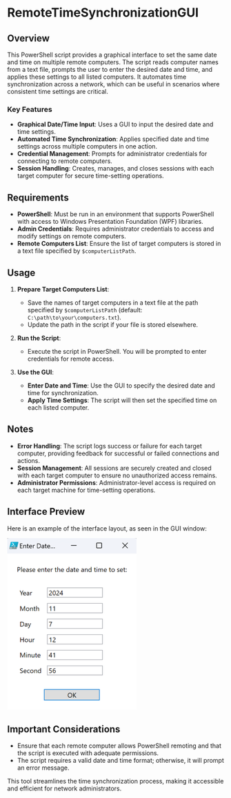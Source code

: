 # RemoteTimeSynchronizationGUI

## Overview

This PowerShell script provides a graphical interface to set the same date and time on multiple remote computers. The script reads computer names from a text file, prompts the user to enter the desired date and time, and applies these settings to all listed computers. It automates time synchronization across a network, which can be useful in scenarios where consistent time settings are critical.

### Key Features
- **Graphical Date/Time Input**: Uses a GUI to input the desired date and time settings.
- **Automated Time Synchronization**: Applies specified date and time settings across multiple computers in one action.
- **Credential Management**: Prompts for administrator credentials for connecting to remote computers.
- **Session Handling**: Creates, manages, and closes sessions with each target computer for secure time-setting operations.

## Requirements
- **PowerShell**: Must be run in an environment that supports PowerShell with access to Windows Presentation Foundation (WPF) libraries.
- **Admin Credentials**: Requires administrator credentials to access and modify settings on remote computers.
- **Remote Computers List**: Ensure the list of target computers is stored in a text file specified by `$computerListPath`.

## Usage

1. **Prepare Target Computers List**:
   - Save the names of target computers in a text file at the path specified by `$computerListPath` (default: `C:\path\to\your\computers.txt`).
   - Update the path in the script if your file is stored elsewhere.

2. **Run the Script**:
   - Execute the script in PowerShell. You will be prompted to enter credentials for remote access.

3. **Use the GUI**:
   - **Enter Date and Time**: Use the GUI to specify the desired date and time for synchronization.
   - **Apply Time Settings**: The script will then set the specified time on each listed computer.

## Notes

- **Error Handling**: The script logs success or failure for each target computer, providing feedback for successful or failed connections and actions.
- **Session Management**: All sessions are securely created and closed with each target computer to ensure no unauthorized access remains.
- **Administrator Permissions**: Administrator-level access is required on each target machine for time-setting operations.

## Interface Preview

Here is an example of the interface layout, as seen in the GUI window:

<img src="/images/RemoteTimeSynchronizationGUI.png" alt="RemoteTimeSynchronizationGUI" width="300">

## Important Considerations
- Ensure that each remote computer allows PowerShell remoting and that the script is executed with adequate permissions.
- The script requires a valid date and time format; otherwise, it will prompt an error message.

This tool streamlines the time synchronization process, making it accessible and efficient for network administrators.
